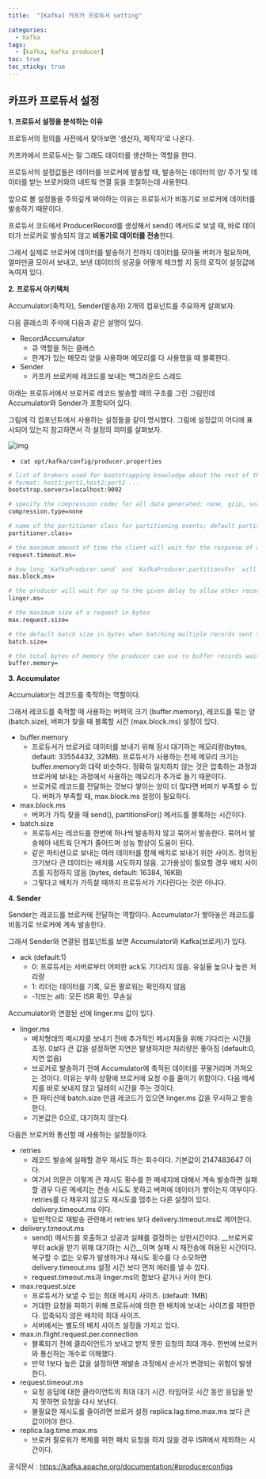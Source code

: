 ```yaml
---
title:  "[Kafka] 카프카 프로듀서 setting"

categories:
  - Kafka
tags:
  - [kafka, kafka producer]
toc: true
toc_sticky: true
---
```


## 카프카 프로듀서 설정

**1. 프로듀서 설정을 분석하는 이유**

프로듀서의 정의를 사전에서 찾아보면 '생산자, 제작자'로 나온다.

카프카에서 프로듀서는 말 그래도 데이터를 생산하는 역할을 한다.

 

프로듀서의 설정값들은 데이터를 브로커에 발송할 때, 발송하는 데이터의 양/ 주기 및 데이터를 받는 브로커와의 네트웍 연결 등을 조절하는데 사용한다. 

앞으로 볼 설정들을 주의깊게 봐야하는 이유는 프로듀서가 비동기로 브로커에 데이터를 발송하기 때문이다.

프로듀서 코드에서 ProducerRecord를 생성해서 send() 메서드로 보낼 때, 바로 데이터가 브로커로 발송되지 않고 **비동기로 데이터를 전송**한다.

그래서 실제로 브로커에 데이터를 발송하기 전까지 데이터를 모아둘 버퍼가 필요하며, 얼마만큼 모아서 보내고, 보낸 데이터의 성공을 어떻게 체크할 지 등의 로직이 설정값에 녹여져 있다.

  

**2. 프로듀서 아키텍처**

Accumulator(축적자), Sender(발송자) 2개의 컴포넌트를 주요하게 살펴보자.

 

다음 클래스의 주석에 다음과 같은 설명이 있다.

- RecordAccumulator
  - 큐 역할을 하는 클래스
  - 한계가 있는 메모리 양을 사용하며 메모리를 다 사용했을 때 블록한다.
- Sender
  - 카프카 브로커에 레코드를 보내는 백그라운드 스레드

아래는 프로듀서에서 브로커로 레코드 발송할 때의 구조를 그린 그림인데 Accumulator와 Sender가 포함되어 있다.

그림에 각 컴포넌트에서 사용하는 설정들을 같이 명시했다. 그림에 설정값이 어디에 표시되어 있는지 참고하면서 각 설정의 의미를 살펴보자. 



![img](https://blog.kakaocdn.net/dn/kISAy/btqEShJFMMM/MYqkvRmOjl8yeHc4CGkMqk/img.png)

* `cat opt/kafka/config/producer.properties`

```bash
# list of brokers used for bootstrapping knowledge about the rest of the cluster
# format: host1:port1,host2:port2 ...
bootstrap.servers=localhost:9092

# specify the compression codec for all data generated: none, gzip, snappy, lz4, zstd
compression.type=none

# name of the partitioner class for partitioning events; default partition spreads data randomly
partitioner.class=

# the maximum amount of time the client will wait for the response of a request
request.timeout.ms=

# how long `KafkaProducer.send` and `KafkaProducer.partitionsFor` will block for
max.block.ms=

# the producer will wait for up to the given delay to allow other records to be sent so that the sends can be batched together
linger.ms=

# the maximum size of a request in bytes
max.request.size=

# the default batch size in bytes when batching multiple records sent to a partition
batch.size=

# the total bytes of memory the producer can use to buffer records waiting to be sent to the server
buffer.memory=
```



**3. Accumulator**

Accumulator는 레코드를 축적하는 역할이다.

그래서 레코드를 축적할 때 사용하는 버퍼의 크기 (buffer.memory), 레코드를 묶는 양 (batch.size), 버퍼가 찾을 때 블록할 시간 (max.block.ms) 설정이 있다.

 

- buffer.memory
  - 프로듀서가 브로커로 데이터를 보내기 위해 잠시 대기하는 메모리량(bytes, default: 33554432, 32MB). 프로듀서가 사용하는 전체 메모리 크기는 buffer.memory와 대략 비슷하다. 정확히 일치하지 않는 것은 압축하는 과정과 브로커에 보내는 과정에서 사용하는 메모리가 추가로 들기 때문이다.
  - 브로커로 레코드를 전달하는 것보다 쌓이는 양이 더 많다면 버퍼가 부족할 수 있다. 버퍼가 부족할 때, max.block.ms 설정이 필요하다.
- max.block.ms
  - 버퍼가 가득 찾을 때 send(), partitionsFor() 메서드를 블록하는 시간이다.
- batch.size
  - 프로듀서는 레코드를 한번에 하나씩 발송하지 않고 묶어서 발송한다. 묶어서 발송해야 네트웍 단계가 줄어드며 성능 향상이 도움이 된다.
  - 같은 파티션으로 보내는 여러 데이터를 함께 배치로 보내기 위한 사이즈. 정의된 크기보다 큰 데이터는 배치를 시도하지 않음. 고가용성이 필요할 경우 배치 사이즈를 지정하지 않음 (bytes, default: 16384, 16KB)
  - 그렇다고 배치가 가득찰 때까지 프로듀서가 기다린다는 것은 아니다.

**4. Sender**

Sender는 레코드를 브로커에 전달하는 역할이다. Accumulator가 쌓아놓은 레코드를 비동기로 브로커에 계속 발송한다.

그래서 Sender와 연결된 컴포넌트를 보면 Accumulator와 Kafka(브로커)가 있다. 

- ack (default:1)
  - 0: 프로듀서는 서버로부터 어떠한 ack도 기다리지 않음. 유실율 높으나 높은 처리량
  - 1: 리더는 데이터를 기록, 모든 팔로워는 확인하지 않음
  - -1(또는 all): 모든 ISR 확인. 무손실

 

Accumulator와 연결된 선에 linger.ms 값이 있다.

- linger.ms
  - 배치형태의 메시지를 보내기 전에 추가적인 메시지들을 위해 기다리는 시간을 조정. 0보다 큰 값을 설정하면 지연은 발생하지만 처리량은 좋아짐 (default:0, 지연 없음)
  - 브로커로 발송하기 전에 Accumulator에 축적된 데이터를 꾸물거리며 가져오는 것이다. 이유는 부하 상황에 브로커에 요청 수를 줄이기 위함이다. 다음 메세지를 바로 보내지 않고 딜레이 시간을 주는 것이다.
  - 한 파티션에 batch.size 만큼 레코드가 있으면 linger.ms 값을 무시하고 발송한다.
  - 기본값은 0으로, 대기하지 않는다.

다음은 브로커와 통신할 때 사용하는 설정들이다.

- retries
  - 레코드 발송에 실패할 경우 재시도 하는 회수이다. 기본값이 2147483647 이다.
  - 여기서 의문은 이렇게 큰 재시도 횟수를 한 메세지에 대해서 계속 발송하면 실패할 경우 다른 메세지는 전송 시도도 못하고 버퍼에 데이터가 쌓이는지 여부이다. retries를 다 채우지 않고도 재시도를 멈추는 다른 설정이 있다. delivery.timeout.ms 이다.
  - 일반적으로 재발송 관련해서 retries 보다 delivery.timeout.ms로 제어한다.
- delivery.timeout.ms
  - send() 메서드를 호출하고 성공과 실패를 결정하는 상한시간이다. __브로커로부터 ack을 받기 위해 대기하는 시간__이며 실패 시 재전송에 허용된 시간이다. 복구할 수 없는 오류가 발생하거나 재시도 횟수를 다 소모하면 delivery.timeout.ms 설정 시간 보다 먼저 에러를 낼 수 있다.
  - request.timeout.ms과 linger.ms의 합보다 같거나 커야 한다.
- max.request.size
  - 프로듀서가 보낼 수 있는 최대 메시지 사이즈. (default: 1MB)
  - 거대한 요청을 피하기 위해 프로듀서에 의한 한 배치에 보내는 사이즈를 제한한다. 압축되지 않은 배치의 최대 사이즈.
  - 서버에서는 별도의 배치 사이즈 설정을 가지고 있다.
- max.in.flight.request.per.connection
  - 블록되기 전에 클라이언트가 보내고 받지 못한 요청의 최대 개수. 한번에 브로커와 통신하는 개수로 이해했다.
  - 만약 1보다 높은 값을 설정하면 재발송 과정에서 순서가 변경되는 위험이 발생한다.
- request.timeout.ms
  - 요청 응답에 대한 클라이언트의 최대 대기 시간. 타임아웃 시간 동안 응답을 받지 못하면 요청을 다시 보낸다.
  - 불필요한 재시도를 줄이려면 브로커 설정 replica.lag.time.max.ms 보다 큰 값이어야 한다.
- replica.lag.time.max.ms
  - 브로커 팔로워가 복제를 위한 패치 요청을 하지 않을 경우 ISR에서 제외하는 시간이다.

공식문서 : https://kafka.apache.org/documentation/#producerconfigs